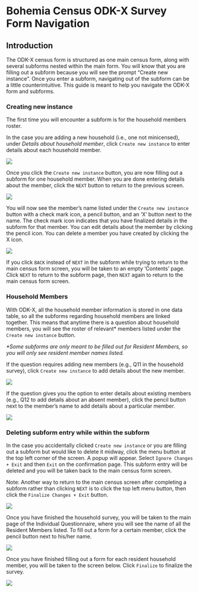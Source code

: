 # Bohemia Census ODK-X Survey Form Navigation

## Introduction

The ODK-X census form is structured as one main census form, along with several subforms nested within the main form. You will know that you are filling out a subform because you will see the prompt “Create new instance”. Once you enter a subform, navigating out of the subform can be a little counterintuitive. This guide is meant to help you navigate the ODK-X form and subforms. 

### Creating new instance 

The first time you will encounter a subform is for the household members roster. 

In the case you are adding a new household (i.e., one not minicensed), under _Details about household member_,  click `Create new instance` to enter details about each household member. 

![](img/nav1.jpg)

Once you click the `Create new instance` button, you are now filling out a subform for one household member. When you are done entering details about the member, click the `NEXT` button to return to the previous screen.  

![](img/nav2.jpg)

You will now see the member’s name listed under the `Create new instance` button with a check mark icon, a pencil button, and an ‘X’ button next to the name. The check mark icon indicates that you have finalized details in the subform for that member. You can edit details about the member by clicking the pencil icon. You can delete a member you have created by clicking the X icon. 

![](img/nav3.jpg)

If you click `BACK` instead of `NEXT` in the subform while trying to return to the main census form screen, you will be taken to an empty ‘Contents’ page. Click `NEXT` to return to the subform page, then `NEXT` again to return to the main census form screen. 


### Household Members

With ODK-X, all the household member information is stored in one data table, so all the subforms regarding household members are linked together. This means that anytime there is a question about household members, you will see the roster of relevant* members listed under the `Create new instance` button. 

_*Some subforms are only meant to be filled out for Resident Members, so you will only see resident member names listed._

If the question requires adding new members (e.g., Q11 in the household survey), click `Create new instance` to add details about the new member. 

![](img/nav4.jpg)

If the question gives you the option to enter details about existing members (e.g., Q12 to add details about an absent member), click the pencil button next to the member’s name to add details about a particular member. 

![](img/nav5.jpg)


### Deleting subform entry while within the subform

In the case you accidentally clicked `Create new instance` or you are filling out a subform but would like to delete it midway, click the menu button at the top left corner of the screen. A popup will appear. Select `Ignore Changes + Exit` and then `Exit` on the confirmation page. This subform entry will be deleted and you will be taken back to the main census form screen. 

Note: Another way to return to the main census screen after completing a subform rather than clicking `NEXT` is to click the top left menu button, then click the `Finalize Changes + Exit` button. 

![](img/nav6.jpg)

Once you have finished the household survey, you will be taken to the main page of the Individual Questionnaire, where you will see the name of all the Resident Members listed. To fill out a form for a certain member, click the pencil button next to his/her name. 

![](img/nav7.jpg)

Once you have finished filling out a form for each resident household member, you will be taken to the screen below. Click `Finalize` to finalize the survey.

![](img/nav8.jpg)
